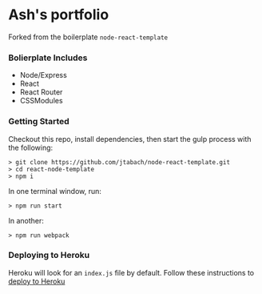 # Ash's portfolio

Forked from the boilerplate `node-react-template`

### Bolierplate Includes

- Node/Express
- React
- React Router
- CSSModules

### Getting Started

Checkout this repo, install dependencies, then start the gulp process with the following:

```
> git clone https://github.com/jtabach/node-react-template.git
> cd react-node-template
> npm i
```

In one terminal window, run:

```
> npm run start
```

In another:

```
> npm run webpack
```

### Deploying to Heroku

Heroku will look for an `index.js` file by default. Follow these instructions to [deploy to Heroku](https://devcenter.heroku.com/articles/git)
